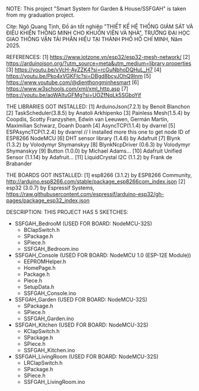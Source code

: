 NOTE: This project "Smart System for Garden & House/SSFGAH" is taken from my graduation project.

Cite: Ngô Quang Tịnh, Đồ án tốt nghiệp "THIẾT KẾ HỆ THỐNG GIÁM SÁT VÀ ĐIỀU KHIỂN THÔNG MINH CHO KHUÔN VIÊN VÀ NHÀ", TRƯỜNG ĐẠI HỌC GIAO THÔNG VẬN TẢI PHÂN HIỆU TẠI THÀNH PHỐ HỒ CHÍ MINH, Năm 2025.

REFERENCES:
[1] https://www.iotzone.vn/esp32/esp32-mesh-network/
[2] https://arduinojson.org/?utm_source=meta&utm_medium=library.properties
[3] https://youtu.be/vVcH-AyZZK4?si=rcGuNbhoDQHuL_H7
[4] https://youtu.be/Pko4xVGKFIc?si=DBgd8bcyJOhQ9Inm
[5] https://www.youtube.com/@dienthongminhesmart
[6] https://www.w3schools.com/xml/xml_http.asp
[7] https://youtu.be/aoWAltuGFMg?si=UOZfNqLk5SGboYif

THE LIBRARIES GOT INSTALLED:
[1] ArduinoJson(7.2.1) by Benoit Blanchon
[2] TaskScheduler(3.8.5) by Anatoli Arkhipenko
[3] Painless Mesh(1.5.4) by Coopdis, Scotty Franzyshen, Edwin van Leeuwen, Germán Martín, Maximilian Schwarz, Doanh Doanh
[4] AsyncTCP(1.1.4) by dvarrel
[5] ESPAsyncTCP(1.2.4) by dvarrel // I installed more this one to get node ID of ESP8266 NodeMCU
[6] DHT sensor library (1.4.6) by Adafruit
[7] Blynk (1.3.2) by Volodymyr Shymanskyy
[8] BlynkNcpDriver (0.6.3) by Volodymyr Shymanskyy
[9] Button (1.0.0) by Michael Adams...
[10] Adafruit Unified Sensor (1.1.14) by Adafruit...
[11] LiquidCrystal I2C (1.1.2) by Frank de Brabander

THE BOARDS GOT INSTALLED:
[1] esp8266 (3.1.2) by ESP8266 Community, http://arduino.esp8266.com/stable/package_esp8266com_index.json
[2] esp32 (3.0.7) by Espressif Systems, https://raw.githubusercontent.com/espressif/arduino-esp32/gh-pages/package_esp32_index.json

DESCRIPTION:
THIS PROJECT HAS 5 SKETCHES:
  - SSFGAH_BedrooM (USED FOR BOARD: NodeMCU-32S)
    + BClapSwitch.h
    + SPackage.h
    + SPiece.h
    + SSFGAH_Bedroom.ino
  - SSFGAH_Console (USED FOR BOARD: NodeMCU 1.0 (ESP-12E Module))
    + EEPROMHelper.h
    + HomePage.h
    + Package.h
    + Piece.h
    + SetupData.h
    + SSFGAH_Console.ino
  - SSFGAH_Garden (USED FOR BOARD: NodeMCU-32S)
    + SPackage.h
    + SPiece.h
    + SSFGAH_Garden.ino
  - SSFGAH_Kitchen (USED FOR BOARD: NodeMCU-32S)
    + KClapSwitch.h
    + SPackage.h
    + SPiece.h
    + SSFGAH_Kitchen.ino
  - SSFGAH_LivingRoom (USED FOR BOARD: NodeMCU-32S)
    + LRClapSwitch.h
    + SPackage.h
    + SPiece.h
    + SSFGAH_LivingRoom.ino

